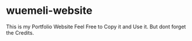 # wuemeli-website

This is my Portfolio Website Feel Free to Copy it and Use it. But dont forget the Credits.